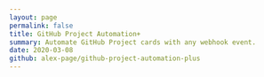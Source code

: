 ```yaml
---
layout: page
permalink: false
title: GitHub Project Automation+
summary: Automate GitHub Project cards with any webhook event.
date: 2020-03-08
github: alex-page/github-project-automation-plus
---
```

